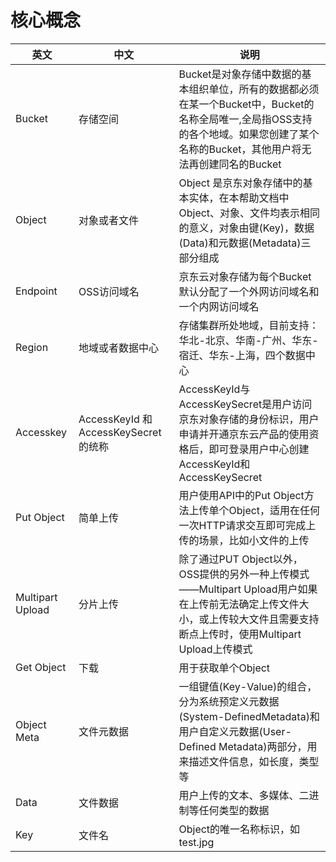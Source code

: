 # 核心概念

|英文|中文|说明|
| - | - | - |
|Bucket|存储空间|Bucket是对象存储中数据的基本组织单位，所有的数据都必须在某一个Bucket中，Bucket的名称全局唯一,全局指OSS支持的各个地域。如果您创建了某个名称的Bucket，其他用户将无法再创建同名的Bucket|
|Object|对象或者文件|Object 是京东对象存储中的基本实体，在本帮助文档中Object、对象、文件均表示相同的意义，对象由键(Key)，数据(Data)和元数据(Metadata)三部分组成|
|Endpoint|OSS访问域名|京东云对象存储为每个Bucket默认分配了一个外网访问域名和一个内网访问域名|
|Region|地域或者数据中心|存储集群所处地域，目前支持：华北-北京、华南-广州、华东-宿迁、华东-上海，四个数据中心|
|Accesskey|AccessKeyId 和 AccessKeySecret 的统称|AccessKeyId与AccessKeySecret是用户访问京东对象存储的身份标识，用户申请并开通京东云产品的使用资格后，即可登录用户中心创建AccessKeyId和AccessKeySecret|
|Put Object|简单上传|用户使用API中的Put Object方法上传单个Object，适用在任何一次HTTP请求交互即可完成上传的场景，比如小文件的上传|
|Multipart Upload|分片上传|除了通过PUT Object以外，OSS提供的另外一种上传模式——Multipart Upload用户如果在上传前无法确定上传文件大小，或上传较大文件且需要支持断点上传时，使用Multipart Upload上传模式|
|Get Object|下载|用于获取单个Object|
|Object Meta|文件元数据|一组键值(Key-Value)的组合，分为系统预定义元数据(System-DefinedMetadata)和用户自定义元数据(User-Defined Metadata)两部分，用来描述文件信息，如长度，类型等|
|Data|文件数据|用户上传的文本、多媒体、二进制等任何类型的数据|
|Key|文件名|Object的唯一名称标识，如test.jpg|

